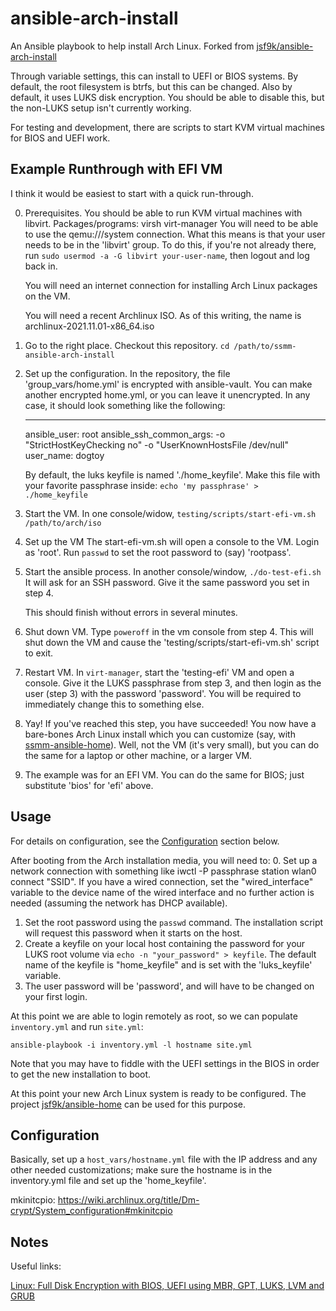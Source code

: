 # ansible-arch-install #

An Ansible playbook to help install Arch Linux. Forked from
[jsf9k/ansible-arch-install](https://github.com/jsf9k/ansible-arch-install)

Through variable settings, this can install to UEFI or BIOS systems.
By default, the root filesystem is btrfs, but this can be changed.
Also by default, it uses LUKS disk encryption. You should be able to
disable this, but the non-LUKS setup isn't currently working.

For testing and development, there are scripts to start KVM virtual
machines for BIOS and UEFI work.

## Example Runthrough with EFI VM ##

I think it would be easiest to start with a quick run-through.

0. Prerequisites.
   You should be able to run KVM virtual machines with libvirt.
   Packages/programs:
       virsh
       virt-manager
   You will need to be able to use the qemu:///system connection. What
   this means is that your user needs to be in the 'libvirt' group. To
   do this, if you're not already there, run
   `sudo usermod -a -G libvirt your-user-name`, then logout and log
   back in.
   
   You will need an internet connection for installing Arch Linux
   packages on the VM.
   
   You will need a recent Archlinux ISO. As of this writing, the name
   is archlinux-2021.11.01-x86_64.iso
   
1. Go to the right place.
   Checkout this repository.
   `cd /path/to/ssmm-ansible-arch-install`

2. Set up the configuration.
   In the repository, the file 'group_vars/home.yml' is encrypted with
   ansible-vault. You can make another encrypted home.yml, or you can
   leave it unencrypted. In any case, it should look something like
   the following:
   
   ---
   ansible_user: root
   ansible_ssh_common_args: -o "StrictHostKeyChecking no" -o "UserKnownHostsFile /dev/null"
   user_name: dogtoy
   
   By default, the luks keyfile is named './home_keyfile'. Make this
   file with your favorite passphrase inside:
   `echo 'my passphrase' > ./home_keyfile`

3. Start the VM.
   In one console/widow,
   `testing/scripts/start-efi-vm.sh /path/to/arch/iso`
   
4. Set up the VM
   The start-efi-vm.sh will open a console to the VM. Login as
   'root'. Run `passwd` to set the root password to (say) 'rootpass'.

5. Start the ansible process.
   In another console/window,
   `./do-test-efi.sh`
   It will ask for an SSH password. Give it the same password you set
   in step 4.

   This should finish without errors in several minutes.
   
6. Shut down VM.
   Type `poweroff` in the vm console from step 4. This will shut down
   the VM and cause the 'testing/scripts/start-efi-vm.sh' script to
   exit.
   
7. Restart VM.
   In `virt-manager`, start the 'testing-efi' VM and open a console.
   Give it the LUKS passphrase from step 3, and then login as the user
   (step 3) with the password 'password'. You will be required to
   immediately change this to something else.
   
8. Yay!
   If you've reached this step, you have succeeded! You now have a
   bare-bones Arch Linux install which you can customize (say, with
   [ssmm-ansible-home](https://github.com/sesamemucho/ssmm-ansible-home)).
   Well, not the VM (it's very small), but you can do the same for a
   laptop or other machine, or a larger VM.
   
9. The example was for an EFI VM. You can do the same for BIOS; just
   substitute 'bios' for 'efi' above.

## Usage ##

For details on configuration, see the [Configuration](#configuration) section below.

After booting from the Arch installation media, you will need to:
0. Set up a network connection with something like
   iwctl -P passphrase station wlan0 connect "SSID". If you have a
   wired connection, set the "wired_interface" variable to the device
   name of the wired interface and no further action is needed
   (assuming the network has DHCP available).
1. Set the root password using the `passwd` command. The installation
   script will request this password when it starts on the host.
2. Create a keyfile on your local host containing the password for
   your LUKS root volume via `echo -n "your_password" > keyfile`. The
   default name of the keyfile is "home_keyfile" and is set with the
   'luks_keyfile' variable.
3. The user password will be 'password', and will have to be changed
   on your first login.

At this point we are able to login remotely as root, so we can
populate `inventory.yml` and run `site.yml`:

```console
ansible-playbook -i inventory.yml -l hostname site.yml
```

Note that you may have to fiddle with the UEFI settings in the BIOS in
order to get the new installation to boot.

At this point your new Arch Linux system is ready to be configured.
The project
[jsf9k/ansible-home](https://github.com/jsf9k/ansible-home) can be
used for this purpose.

## Configuration ##

Basically, set up a `host_vars/hostname.yml` file with the IP address
and any other needed customizations; make sure the hostname is in the
inventory.yml file and set up the 'home_keyfile'.

mkinitcpio:
https://wiki.archlinux.org/title/Dm-crypt/System_configuration#mkinitcpio

## Notes ##

Useful links:

[Linux: Full Disk Encryption with BIOS, UEFI using MBR, GPT, LUKS, LVM and GRUB](https://www.rohlix.eu/post/linux-disk-encryption-with-bios-uefi-using-mbr-gpt-luks-lvm-and-grub/)

